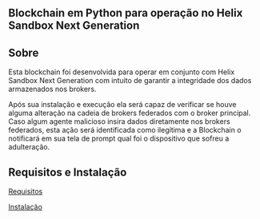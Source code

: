 ## Blockchain em Python para operação no Helix Sandbox Next Generation


## Sobre
Esta blockchain foi desenvolvida para operar em conjunto com Helix Sandbox Next Generation com intuito de garantir a integridade dos dados armazenados nos brokers.

Após sua instalação e execução ela será capaz de verificar se houve alguma alteração na cadeia de brokers federados com o broker principal. Caso algum agente malicioso insira dados diretamente nos brokers federados, esta ação será identificada como ilegítima e a Blockchain o notificará em sua tela de prompt qual foi o dispositivo que sofreu a adulteração.

## Requisitos e Instalação

   <a href="requirements.md">Requisitos</a>
   
   <a href="installation.md">Instalação</a>


